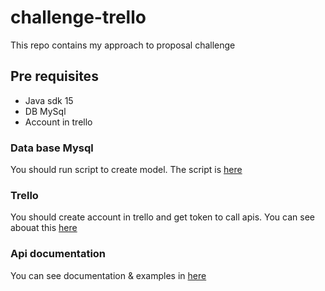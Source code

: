 # challenge-trello
This repo contains my approach to proposal challenge
## Pre requisites
* Java sdk 15
* DB MySql
* Account in trello

### Data base Mysql
You should run script to create model. The script is [here](https://github.com/JYBenitez/challenge-trello/blob/dev/src/main/resources/script/create-data.base#L1)

### Trello
You should create account in trello and get token to call apis. You can see abouat this [here](https://developer.atlassian.com/cloud/trello/guides/rest-api/api-introduction/)

### Api documentation
You can see documentation & examples in [here](https://documenter.getpostman.com/view/5634381/UVXqGDqA)
